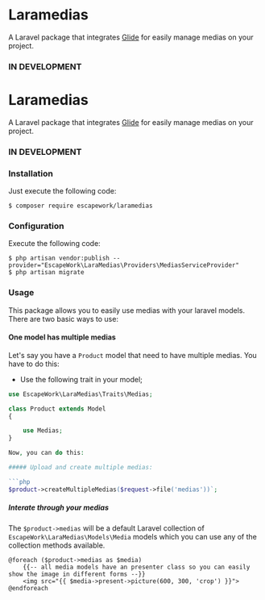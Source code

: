 # Laramedias

A Laravel package that integrates [Glide](http://glide.thephpleague.com) for easily manage medias on your project.

### IN DEVELOPMENT

# Laramedias

A Laravel package that integrates [Glide](http://glide.thephpleague.com) for easily manage medias on your project.

### IN DEVELOPMENT

### Installation

Just execute the following code:

```
$ composer require escapework/laramedias
```

### Configuration

Execute the following code:

```
$ php artisan vendor:publish --provider="EscapeWork\LaraMedias\Providers\MediasServiceProvider"
$ php artisan migrate
```

### Usage

This package allows you to easily use medias with your laravel models. There are two basic ways to use:

#### One model has multiple medias

Let's say you have a `Product` model that need to have multiple medias. You have to do this:

* Use the following trait in your model;

```php
use EscapeWork\LaraMedias\Traits\Medias;

class Product extends Model
{

    use Medias;
}

Now, you can do this:

##### Upload and create multiple medias:

```php
$product->createMultipleMedias($request->file('medias'))`;
```

##### Interate through your medias

The `$product->medias` will be a default Laravel collection of `EscapeWork\LaraMedias\Models\Media` models which you can use any of the collection methods available.

```blade
@foreach ($product->medias as $media)
    {{-- all media models have an presenter class so you can easily show the image in different forms --}}
    <img src="{{ $media->present->picture(600, 300, 'crop') }}">
@endforeach
```
